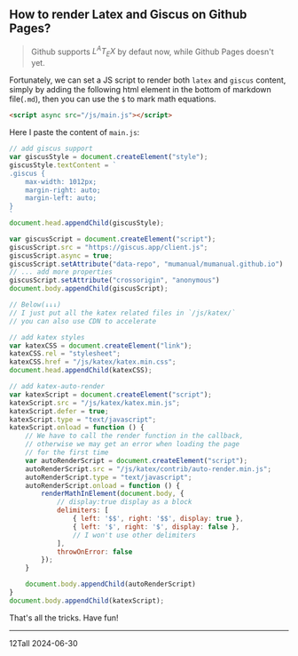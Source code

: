 ## How to render Latex and Giscus on Github Pages?  

> Github supports $L^AT_EX$ by defaut now, while Github Pages doesn't yet.  

Fortunately, we can set a JS script to render both `latex` and `giscus` content, simply by adding the following html element in the bottom of markdown file(`.md`), then you can use the `$` to mark math equations. 

```html  
<script async src="/js/main.js"></script>
```  

Here I paste the content of `main.js`:  
```js
// add giscus support
var giscusStyle = document.createElement("style");
giscusStyle.textContent = `
.giscus {
    max-width: 1012px;
    margin-right: auto;  
    margin-left: auto;
}
`
document.head.appendChild(giscusStyle);

var giscusScript = document.createElement("script");
giscusScript.src = "https://giscus.app/client.js";
giscusScript.async = true;
giscusScript.setAttribute("data-repo", "mumanual/mumanual.github.io")
// ... add more properties
giscusScript.setAttribute("crossorigin", "anonymous")
document.body.appendChild(giscusScript);

// Below(↓↓↓) 
// I just put all the katex related files in `/js/katex/`  
// you can also use CDN to accelerate

// add katex styles
var katexCSS = document.createElement("link");
katexCSS.rel = "stylesheet";
katexCSS.href = "/js/katex/katex.min.css";
document.head.appendChild(katexCSS);

// add katex-auto-render
var katexScript = document.createElement("script");
katexScript.src = "/js/katex/katex.min.js";
katexScript.defer = true;
katexScript.type = "text/javascript";
katexScript.onload = function () {
    // We have to call the render function in the callback, 
    // otherwise we may get an error when loading the page 
    // for the first time 
    var autoRenderScript = document.createElement("script");
    autoRenderScript.src = "/js/katex/contrib/auto-render.min.js";
    autoRenderScript.type = "text/javascript";
    autoRenderScript.onload = function () {
        renderMathInElement(document.body, {
            // display:true display as a block
            delimiters: [
                { left: '$$', right: '$$', display: true },
                { left: '$', right: '$', display: false },
                // I won't use other delimiters
            ],
            throwOnError: false
        });
    }

    document.body.appendChild(autoRenderScript)
}
document.body.appendChild(katexScript);
```

That's all the tricks. Have fun!  

-----  
12Tall 2024-06-30  

<script async src="/js/main.js"></script>